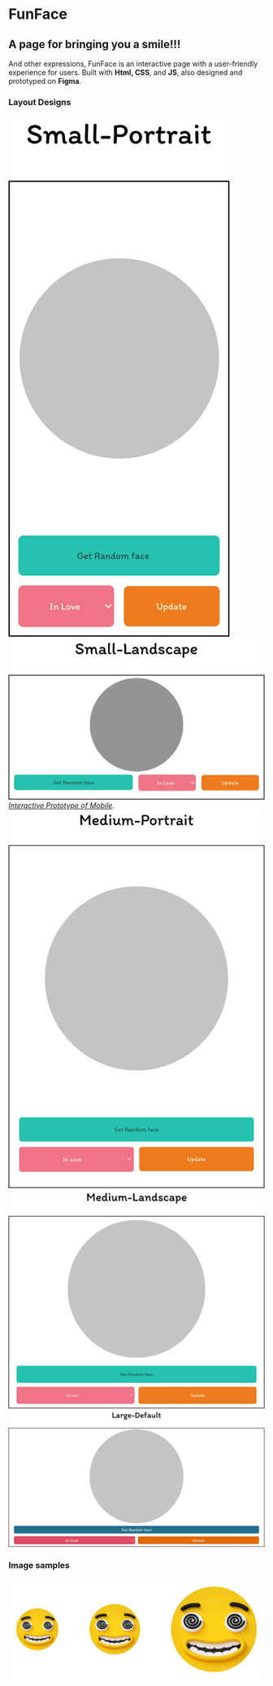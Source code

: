 # FunFace
## A page for bringing you a smile!!!
And other expressions, FunFace is an interactive page with a user-friendly experience for users. Built with **Html, CSS**, and **JS**, also designed and prototyped on **Figma**.
<br>
### Layout Designs
![Mobile Portrait layout](/images/readme-images/Small-Portrait-Layout-C.jpg "Mobile Portrait layout")
![Mobile Landscape layout](/images/readme-images/Small-Landscape-Layout-C.jpg "Mobile Landscape layout")
<br>
*[Interactive Prototype of Mobile](https://www.figma.com/proto/fV01fBdBQbbT5fScqf7ro1/FunFace?page-id=15%3A772&node-id=15%3A1603&viewport=1405%2C576%2C0.12&scaling=scale-down&starting-point-node-id=15%3A1603).*
<br>
![Tablet Portrait layout](/images/readme-images/Medium-Portrait-Layout-C.jpg "Tablet Portrait layout")
![Tablet Landscape layout](/images/readme-images/Medium-Landscape-Layout-C.jpg "Tablet Landscape layout")
<br>
![Desktop Default layout](images/readme-images/Large-Default-Layout-C.jpg "Desktop Default layout")
<br>
### Image samples
![Emoji image samples](images/readme-images/image-sample-C.jpg "Emoji image samples")